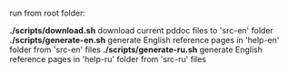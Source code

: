 run from root folder:<br>

**./scripts/download.sh** download current pddoc files to 'src-en' folder
**./scripts/generate-en.sh** generate English reference pages in 'help-en' folder from 'src-en' files
**./scripts/generate-ru.sh** generate English reference pages in 'help-ru' folder from 'src-ru' files
